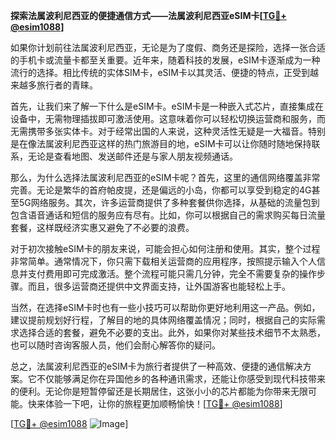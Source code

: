 **探索法属波利尼西亚的便捷通信方式——法属波利尼西亚eSIM卡[[TG💪+ @esim1088](https://t.me/s/esim1088)]**

如果你计划前往法属波利尼西亚，无论是为了度假、商务还是探险，选择一张合适的手机卡或流量卡都至关重要。近年来，随着科技的发展，eSIM卡逐渐成为一种流行的选择。相比传统的实体SIM卡，eSIM卡以其灵活、便捷的特点，正受到越来越多旅行者的青睐。

首先，让我们来了解一下什么是eSIM卡。eSIM卡是一种嵌入式芯片，直接集成在设备中，无需物理插拔即可激活使用。这意味着你可以轻松切换运营商和服务，而无需携带多张实体卡。对于经常出国的人来说，这种灵活性无疑是一大福音。特别是在像法属波利尼西亚这样的热门旅游目的地，eSIM卡可以让你随时随地保持联系，无论是查看地图、发送邮件还是与家人朋友视频通话。

那么，为什么选择法属波利尼西亚的eSIM卡呢？首先，这里的通信网络覆盖非常完善。无论是繁华的首府帕皮提，还是偏远的小岛，你都可以享受到稳定的4G甚至5G网络服务。其次，许多运营商提供了多种套餐供你选择，从基础的流量包到包含语音通话和短信的服务应有尽有。比如，你可以根据自己的需求购买每日流量套餐，这样既经济实惠又避免了不必要的浪费。

对于初次接触eSIM卡的朋友来说，可能会担心如何注册和使用。其实，整个过程非常简单。通常情况下，你只需下载相关运营商的应用程序，按照提示输入个人信息并支付费用即可完成激活。整个流程可能只需几分钟，完全不需要复杂的操作步骤。而且，很多运营商还提供中文界面支持，让外国游客也能轻松上手。

当然，在选择eSIM卡时也有一些小技巧可以帮助你更好地利用这一产品。例如，建议提前规划好行程，了解目的地的具体网络覆盖情况；同时，根据自己的实际需求选择合适的套餐，避免不必要的支出。此外，如果你对某些技术细节不太熟悉，也可以随时咨询客服人员，他们会耐心解答你的疑问。

总之，法属波利尼西亚的eSIM卡为旅行者提供了一种高效、便捷的通信解决方案。它不仅能够满足你在异国他乡的各种通讯需求，还能让你感受到现代科技带来的便利。无论你是短暂停留还是长期居住，这张小小的芯片都能为你带来无限可能。快来体验一下吧，让你的旅程更加顺畅愉快！[[TG💪+ @esim1088](https://t.me/s/esim1088)]

[[TG💪+ @esim1088](https://t.me/s/esim1088) ![Image](https://i.postimg.cc/4NQfJmqS/Snipaste-2025-05-13-00-14-12.png)]